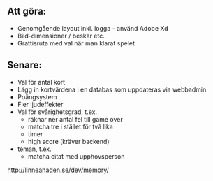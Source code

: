 ## Att göra: ##

* Genomgående layout inkl. logga - använd Adobe Xd
* Bild-dimensioner / beskär etc.
* Grattisruta med val när man klarat spelet


## Senare: ##
* Val för antal kort
* Lägg in kortvärdena i en databas som uppdateras via webbadmin
* Poängsystem
* Fler ljudeffekter
* Val för svårighetsgrad, t.ex.
  * räknar ner antal fel till game over
  * matcha tre i stället för två lika
  * timer
  * high score (kräver backend)
* teman, t.ex.
  * matcha citat med upphovsperson

http://linneahaden.se/dev/memory/
